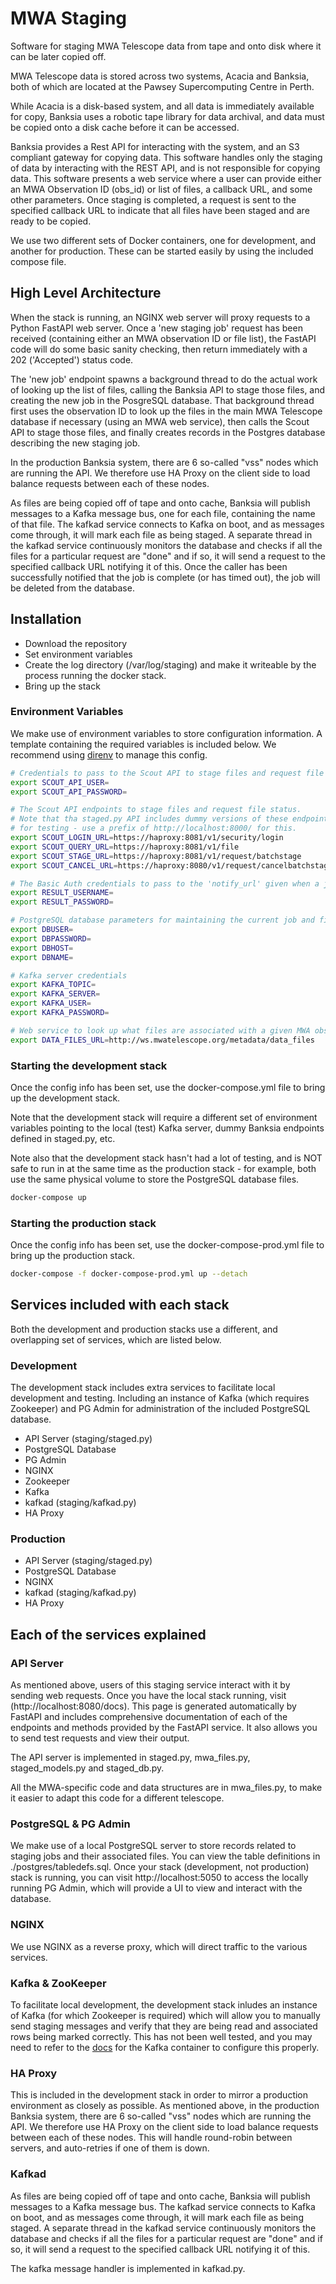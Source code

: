 # MWA Staging

Software for staging MWA Telescope data from tape and onto disk where it can be 
later copied off.

MWA Telescope data is stored across two systems, Acacia and Banksia, both of 
which are located at the Pawsey Supercomputing Centre in Perth.

While Acacia is a disk-based system, and all data is immediately available for 
copy, Banksia uses a robotic tape library for data archival, and data must be 
copied onto a disk cache before it can be accessed.

Banksia provides a Rest API for interacting with the system, and an S3 compliant 
gateway for copying data. This software handles only the staging of data by 
interacting with the REST API, and is not responsible for copying data. This 
software presents a web service where a user can provide either an MWA 
Observation ID (obs_id) or list of files, a callback URL, and some other 
parameters. Once staging is completed, a request is sent to the specified 
callback URL to indicate that all files have been staged and are ready to 
be copied.

We use two different sets of Docker containers, one for development, and 
another for production. These can be started easily by using the included 
compose file.

## High Level Architecture
When the stack is running, an NGINX web server will proxy requests to a Python 
FastAPI web server. Once a 'new staging job' request has been received
(containing either an MWA observation ID or file list), the FastAPI code will
do some basic sanity checking, then return immediately with a 202 ('Accepted') 
status code. 

The 'new job' endpoint spawns a background thread to do the actual work of 
looking up the list of files, calling the Banksia API to stage those files, and 
creating the new job in the PosgreSQL database. That background thread first 
uses the observation ID to look up the files in the main MWA Telescope database 
if necessary (using an MWA web service), then calls the Scout API to stage those 
files, and finally creates records in the Postgres database describing the
new staging job.

In the production Banksia system, there are 6 so-called "vss" nodes which 
are running the API. We therefore use HA Proxy on the client side to load balance 
requests between each of these nodes.

As files are being copied off of tape and onto cache, Banksia will publish 
messages to a Kafka message bus, one for each file, containing the name of
that file. The kafkad service connects to Kafka on boot, and as messages come 
through, it will mark each file as being staged. A separate thread in the kafkad 
service continuously monitors the database and checks if all the files for a 
particular request are "done" and if so, it will send a request to the specified 
callback URL notifying it of this. Once the caller has been successfully notified
that the job is complete (or has timed out), the job will be deleted from the
database.

## Installation
- Download the repository
- Set environment variables
- Create the log directory (/var/log/staging) and make it writeable by the process
  running the docker stack.
- Bring up the stack

### Environment Variables
We make use of environment variables to store configuration information. A 
template containing the required variables is included below. We recommend 
using [direnv](https://direnv.net/) to manage this config.
```bash
# Credentials to pass to the Scout API to stage files and request file status
export SCOUT_API_USER=
export SCOUT_API_PASSWORD=

# The Scout API endpoints to stage files and request file status.
# Note that tha staged.py API includes dummy versions of these endpoints
# for testing - use a prefix of http://localhost:8000/ for this.
export SCOUT_LOGIN_URL=https://haproxy:8081/v1/security/login
export SCOUT_QUERY_URL=https://haproxy:8081/v1/file
export SCOUT_STAGE_URL=https://haproxy:8081/v1/request/batchstage
export SCOUT_CANCEL_URL=https://haproxy:8080/v1/request/cancelbatchstage

# The Basic Auth credentials to pass to the 'notify_url' given when a job is created
export RESULT_USERNAME=
export RESULT_PASSWORD=

# PostgreSQL database parameters for maintaining the current job and file lists
export DBUSER=
export DBPASSWORD=
export DBHOST=
export DBNAME=

# Kafka server credentials
export KAFKA_TOPIC=
export KAFKA_SERVER=
export KAFKA_USER=
export KAFKA_PASSWORD=

# Web service to look up what files are associated with a given MWA observation ID
export DATA_FILES_URL=http://ws.mwatelescope.org/metadata/data_files
```

### Starting the development stack
Once the config info has been set, use the docker-compose.yml file to bring up 
the development stack.

Note that the development stack will require a different set of environment 
variables pointing to the local (test) Kafka server, dummy Banksia endpoints 
defined in staged.py, etc.

Note also that the development stack hasn't had a lot of testing, and is NOT safe to 
run in at the same time as the production stack - for example, both use the same
physical volume to store the PostgreSQL database files.
```bash
docker-compose up
```

### Starting the production stack
Once the config info has been set, use the docker-compose-prod.yml file to bring 
up the production stack.
```bash
docker-compose -f docker-compose-prod.yml up --detach
```

## Services included with each stack
Both the development and production stacks use a different, and overlapping set 
of services, which are listed below.

### Development
The development stack includes extra services to facilitate local development 
and testing. Including an instance of Kafka (which requires Zookeeper) and PG 
Admin for administration of the included PostgreSQL database.

- API Server (staging/staged.py)
- PostgreSQL Database
- PG Admin
- NGINX
- Zookeeper
- Kafka
- kafkad (staging/kafkad.py)
- HA Proxy

### Production
- API Server (staging/staged.py)
- PostgreSQL Database
- NGINX
- kafkad (staging/kafkad.py)
- HA Proxy

## Each of the services explained

### API Server
As mentioned above, users of this staging service interact with it by sending 
web requests. Once you have the local stack running, visit 
(http://localhost:8080/docs). This page is generated automatically by FastAPI 
and includes comprehensive documentation of each of the endpoints and methods 
provided by the FastAPI service. It also allows you to send test requests and 
view their output.

The API server is implemented in staged.py, mwa_files.py, staged_models.py and 
staged_db.py.

All the MWA-specific code and data structures are in mwa_files.py, to make
it easier to adapt this code for a different telescope.

### PostgreSQL & PG Admin
We make use of a local PostgreSQL server to store records related to staging 
jobs and their associated files. You can view the table definitions in 
./postgres/tabledefs.sql. Once your stack (development, not production) 
stack is running, you can visit http://localhost:5050 to access the locally 
running PG Admin, which will provide a UI to view and interact with the 
database. 

### NGINX
We use NGINX as a reverse proxy, which will direct traffic to the various 
services.

### Kafka & ZooKeeper
To facilitate local development, the development stack inludes an instance 
of Kafka (for which Zookeeper is required) which will allow you to manually 
send staging messages and verify that they are being read and associated 
rows being marked correctly. This has not been well tested, and you may need 
to refer to the [docs](https://hub.docker.com/r/wurstmeister/kafka) for the 
Kafka container to configure this properly.

### HA Proxy
This is included in the development stack in order to mirror a production 
environment as closely as possible. As mentioned above, in the production 
Banksia system, there are 6 so-called "vss" nodes which are running the 
API. We therefore use HA Proxy on the client side to load balance requests 
between each of these nodes. This will handle round-robin between servers, 
and auto-retries if one of them is down.

### Kafkad
As files are being copied off of tape and onto cache, Banksia will publish 
messages to a Kafka message bus. The kafkad service connects to Kafka on 
boot, and as messages come through, it will mark each file as being staged. 
A separate thread in the kafkad service continuously monitors the database 
and checks if all the files for a particular request are "done" and if 
so, it will send a request to the specified callback URL notifying it of 
this.

The kafka message handler is implemented in kafkad.py.